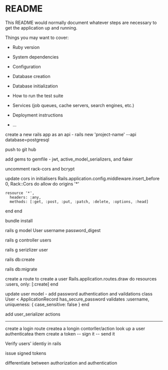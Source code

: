 # README

This README would normally document whatever steps are necessary to get the
application up and running.

Things you may want to cover:

* Ruby version

* System dependencies

* Configuration

* Database creation

* Database initialization

* How to run the test suite

* Services (job queues, cache servers, search engines, etc.)

* Deployment instructions

* ...


create a new rails app as an api - rails new 'project-name' --api database=postgresql

push to git hub

add gems to gemfile - jwt, active_model_serializers, and faker

uncomment rack-cors and bcrypt

update cors in initialisers
Rails.application.config.middleware.insert_before 0, Rack::Cors do
  allow do
    origins '*'
 
    resource '*',
      headers: :any,
      methods: [:get, :post, :put, :patch, :delete, :options, :head]
  end
end


bundle install


rails g model User username password_digest

rails g controller users

rails g serizlizer user

rails db:create

rails db:migrate

create a route to create a user
Rails.application.routes.draw do
  resources :users, only: [:create]
end


update user model - add password authentication and vaildations
class User < ApplicationRecord
  has_secure_password
  validates :username, uniqueness: { case_sensitive: false }
end

add user_serializer actions

----
create a login route
createa a longin contorller/action
look up a user
authenticatea them
create a token
-- sign it
-- send it


Verify users' identiy in rails

issue signed tokens

differentiate between authorization and authentication 